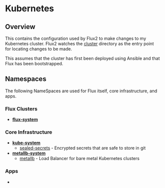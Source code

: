 # Kubernetes

## Overview

This contains the configuration used by Flux2 to make changes to my Kubernetes cluster. Flux2 watches the [cluster](cluster) directory as the entry point for locating changes to be made.

This assumes that the cluster has first been deployed using Ansible and that Flux has been bootstrapped.

## Namespaces

The following NameSpaces are used for Flux itself, core infrastructure, and apps.

### Flux Clusters

- **[flux-system](clusters/homelab/flux-system)**

### Core Infrastructure

- **[kube-system](infrastructure/homelab/kube-system)**
  - [sealed-secrets](https://github.com/bitnami-labs/sealed-secrets) - Encrypted secrets that are safe to store in git
- **[metallb-system](infrastructure/homelab/metallb-system)**
  - [metallb](https://metallb.universe.tf/) - Load Balancer for bare metal Kubernetes clusters

### Apps

- 
